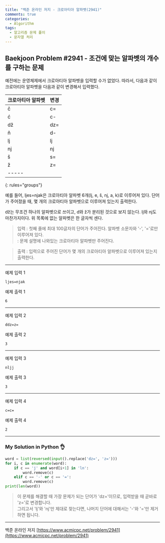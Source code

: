 ```yaml
---
title: "백준 온라인 저지 - 크로아티아 알파벳(2941)"
comments: true
categories:
  - Algorithm
tags:
  - 알고리즘 문제 풀이
  - 문자열 처리
---
```


## Baekjoon Problem #2941 - 조건에 맞는 알파벳의 개수를 구하는 문제

예전에는 운영체제에서 크로아티아 알파벳을 입력할 수가 없었다. 따라서, 다음과 같이 크로아티아 알파벳을 다음과 같이 변경해서 입력했다.

| 크로아티아 알파벳	| 변경 |
|:----------------|:-----|
| č	| c= |
| ć	| c- |
| dž | dz= |
| ñ	| d- |
| lj | lj |
| nj | nj |
| š	| s= |
| ž	| z= |
|-----
{: rules="groups"}

예를 들어, ljes=njak은 크로아티아 알파벳 6개(lj, e, š, nj, a, k)로 이루어져 있다. 단어가 주어졌을 때, 몇 개의 크로아티아 알파벳으로 이루어져 있는지 출력한다.

dž는 무조건 하나의 알파벳으로 쓰이고, d와 ž가 분리된 것으로 보지 않는다. lj와 nj도 마찬가지이다. 위 목록에 없는 알파벳은 한 글자씩 센다.

> 입력
> : 첫째 줄에 최대 100글자의 단어가 주어진다. 알파벳 소문자와 '-', '='로만 이루어져 있다.  
> : 문제 설명에 나와있는 크로아티아 알파벳만 주어진다.

> 출력
> : 입력으로 주어진 단어가 몇 개의 크로아티아 알파벳으로 이루어져 있는지 출력한다.

***
예제 입력 1
```
ljes=njak
```

예제 출력 1
```
6
```
***
예제 입력 2
```
ddz=z=
```

예제 출력 2
```
3
```
***
예제 입력 3
```
nljj
```

예제 출력 3
```
3
```
***
예제 입력 4
```
c=c=
```

예제 출력 4
```
2
```

***
### My Solution in Python :ok_hand:

```python
word = list(reversed(input().replace('dz=', 'z=')))
for i, c in enumerate(word):
    if c == 'j' and word[i+1] in 'ln':
        word.remove(c)
    elif c == '-' or c == '=':
        word.remove(c)
print(len(word))
```

> 이 문제를 해결할 때 가장 문제가 되는 단어가 'dz='이므로, 입력받을 때 곧바로 'z='로 변경합니다.  
> 그리고서 'lj'와 'nj'만 제대로 찾는다면, 나머지 단어에 대해서는 '-'와 '='만 제거하면 됩니다.

***
백준 온라인 저지 [https://www.acmicpc.net/problem/2941](https://www.acmicpc.net/problem/2941)
